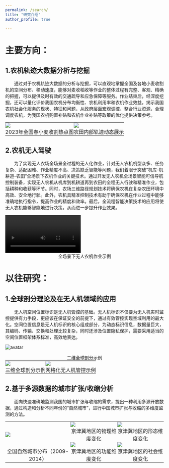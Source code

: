 ```yaml
---
permalink: /search/
title: "研究介绍"
author_profile: true

---
```



主要方向：
======
## 1.农机轨迹大数据分析与挖掘
    
&emsp;&emsp;通过对于农机轨迹大数据的分析与挖掘，可以直观地掌握全国及各地小麦收割机的空间分布、移动速度，能够对麦收稻收等作业的整体过程有完整、客观、精确的把握，可以提供及时有效的交通疏导和应急保障等服务。作业结束后，经深度挖掘，还可以量化评价我国农机分布均衡性、农机利用率和农机作业效益，揭示我国农机社会化服务的现状、特征和问题，从政府层面宏观调控，整合行业资源，合理调度农机，为我国农机购置补贴和农机作业补贴等政策的优化提供决策参考。  


<table style="margin:0;padding:0;border:0;">
<tr style="margin:0;padding:0;border:0;">
    <td style="margin:0;padding:0;border:0;"><img src="/images/2023热力图.gif"></td><!--大小650像素-->
    <td style="margin:0;padding:0;border:0;"><img src="/images/图1-1-2.gif"></td>
</tr>
<tr style="margin:0;padding:0;border:0;">
    <td style="margin:0;padding:0;border:0;text-align:center;">2023年全国春小麦收割热点图</td>
    <td style="margin:0;padding:0;border:0;text-align:center;">农田内部轨迹动态展示</td>
</tr>

</table>

## 2.农机无人驾驶

&emsp;&emsp;为了实现无人农场全场景全过程的无人化作业，针对无人农机机型众多、任务复杂、适配困难、作业精度不高、决策缺乏智能等问题，我们着眼于突破“机库-机耕道-农田”全场景下农机作业的关键技术。通过开发无人农机全场景智能可信导航控制装备，实现无人农机从机库到机耕道再到农田的全程无人行驶和精准作业，包括耕种和收获等环节。同时，农场三维路径规划技术将确保农机在复杂农田环境中高效、安全地行驶。此外，农机具精准控制技术有助于确保农机在作业过程中能够准确地执行指令，提高作业的精度和效率。最后，全流程智能决策技术的应用将使无人农机能够智能地进行决策，从而进一步提升作业效果。  
 
<video controls="controls" width="auto" height="120">  
    <source src="/images/无人驾驶视频.mp4" type="video/mp4" />  
</video>

<!--<center>二维全球剖分示例</center>-->

<div  style="text-align:center;font-size:14px">
全场景下无人农机作业示例
</div>  


以往研究：
======
## 1.全球剖分理论及在无人机领域的应用
   
&emsp;&emsp;无人机空间位置标识是无人机管控的基础。无人机标识不仅要为无人机实时监控提供有力手段，更应该在保证安全的前提下，通过有效管控实现空域利用的最大化。空间位置信息是无人机标识的核心组成部分，为动态标识信息，数据量巨大，其编码、传输、交换和处理比较复杂，同时还涉及位置隐私保护，需要采用适当的空间位置框架体系标准，高效地表达。  


![avatar](/images/图2-1-3.jpg)  

<div  style="text-align:center;font-size:14px">
二维全球剖分示例
</div>  
 
<table style="margin:0;padding:0;border:0;">
    <tr style="margin:0;padding:0;border:0;">
        <td style="margin:0;padding:0;border:0;"><img src="/images/图2-1-1.gif"></td>
        <td style="margin:0;padding:0;border:0;"><img src="/images/图2-1-2.jpg"></td>
    </tr>
    <tr style="margin:0;padding:0;border:0;">
        <td style="margin:0;padding:0;border:0;text-align:center;">三维全球剖分示例</td>
        <td style="margin:0;padding:0;border:0;text-align:center;">网格化无人机管控示例</td>
    </tr>
</table>
 <!-- 大小1385-->
    
## 2.基于多源数据的城市扩张/收缩分析
    
&emsp;&emsp;面向快速准确地监测我国的城市扩张与收缩的需求，提出一种利用多源开放数据，通过构造和分析不同年份的“自然城市”，进行中国城市扩张与收缩的多维度监测的方法。


<table style="margin:0;padding:0;border:0;">
    
<tr style="margin:0;padding:0;border:0;">
    <td style="margin:0;padding:0;border:0;" rowspan="3"><img src="/images/图2_2_1.jpg"></td>
    <td style="margin:0;padding:0;border:0;"><img src="/images/图2_2_2.jpg"></td>
    <td style="margin:0;padding:0;border:0;"><img src="/images/图2_2_3.jpg"></td>
</tr>
    
<tr style="margin:0;padding:0;border:0;">
    <td style="margin:0;padding:0;border:0;text-align:center;">京津冀地区的物理维度变化</td>
    <td style="margin:0;padding:0;border:0;text-align:center;">京津冀地区的形态维度变化</td>
</tr>
    
<tr style="margin:0;padding:0;border:0;">
    <td style="margin:0;padding:0;border:0;"><img src="/images/图2_2_4.jpg"></td>
    <td style="margin:0;padding:0;border:0;"><img src="/images/图2_2_5.jpg"></td>
</tr>

<tr style="margin:0;padding:0;border:0;">
    <td style="margin:0;padding:0;border:0;text-align:center;">全国自然城市分布（2009-2014）</td>
    <td style="margin:0;padding:0;border:0;text-align:center;">京津冀地区的功能维度变化</td>
    <td style="margin:0;padding:0;border:0;text-align:center;">京津冀地区的社会维度变化</td>
</tr>

</table>
